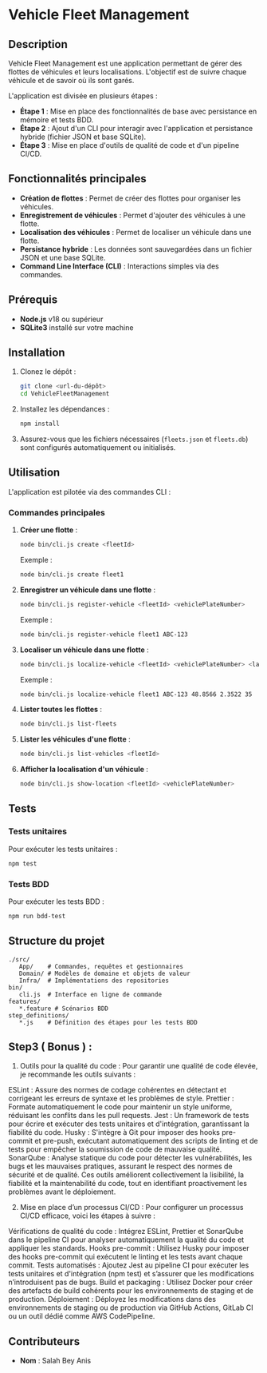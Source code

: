 # Vehicle Fleet Management

## Description

Vehicle Fleet Management est une application permettant de gérer des flottes de véhicules et leurs localisations. L'objectif est de suivre chaque véhicule et de savoir où ils sont garés.

L'application est divisée en plusieurs étapes :

- **Étape 1** : Mise en place des fonctionnalités de base avec persistance en mémoire et tests BDD.
- **Étape 2** : Ajout d'un CLI pour interagir avec l'application et persistance hybride (fichier JSON et base SQLite).
- **Étape 3** : Mise en place d'outils de qualité de code et d'un pipeline CI/CD.

## Fonctionnalités principales

- **Création de flottes** : Permet de créer des flottes pour organiser les véhicules.
- **Enregistrement de véhicules** : Permet d'ajouter des véhicules à une flotte.
- **Localisation des véhicules** : Permet de localiser un véhicule dans une flotte.
- **Persistance hybride** : Les données sont sauvegardées dans un fichier JSON et une base SQLite.
- **Command Line Interface (CLI)** : Interactions simples via des commandes.

## Prérequis

- **Node.js** v18 ou supérieur
- **SQLite3** installé sur votre machine

## Installation

1. Clonez le dépôt :

   ```bash
   git clone <url-du-dépôt>
   cd VehicleFleetManagement
   ```

2. Installez les dépendances :

   ```bash
   npm install
   ```

3. Assurez-vous que les fichiers nécessaires (`fleets.json` et `fleets.db`) sont configurés automatiquement ou initialisés.

## Utilisation

L'application est pilotée via des commandes CLI :

### Commandes principales

1. **Créer une flotte** :

   ```bash
   node bin/cli.js create <fleetId>
   ```

   Exemple :

   ```bash
   node bin/cli.js create fleet1
   ```

2. **Enregistrer un véhicule dans une flotte** :

   ```bash
   node bin/cli.js register-vehicle <fleetId> <vehiclePlateNumber>
   ```

   Exemple :

   ```bash
   node bin/cli.js register-vehicle fleet1 ABC-123
   ```

3. **Localiser un véhicule dans une flotte** :

   ```bash
   node bin/cli.js localize-vehicle <fleetId> <vehiclePlateNumber> <lat> <lng> [alt]
   ```

   Exemple :

   ```bash
   node bin/cli.js localize-vehicle fleet1 ABC-123 48.8566 2.3522 35
   ```

4. **Lister toutes les flottes** :

   ```bash
   node bin/cli.js list-fleets
   ```

5. **Lister les véhicules d'une flotte** :

   ```bash
   node bin/cli.js list-vehicles <fleetId>
   ```

6. **Afficher la localisation d'un véhicule** :

   ```bash
   node bin/cli.js show-location <fleetId> <vehiclePlateNumber>
   ```

## Tests

### Tests unitaires

Pour exécuter les tests unitaires :

```bash
npm test
```

### Tests BDD

Pour exécuter les tests BDD :

```bash
npm run bdd-test
```


## Structure du projet

```
./src/
   App/    # Commandes, requêtes et gestionnaires
   Domain/ # Modèles de domaine et objets de valeur
   Infra/  # Implémentations des repositories
bin/
   cli.js  # Interface en ligne de commande
features/
   *.feature # Scénarios BDD
step_definitions/
   *.js    # Définition des étapes pour les tests BDD
```

## Step3 ( Bonus ) : 
1. Outils pour la qualité du code :
Pour garantir une qualité de code élevée, je recommande les outils suivants :

ESLint : Assure des normes de codage cohérentes en détectant et corrigeant les erreurs de syntaxe et les problèmes de style.
Prettier : Formate automatiquement le code pour maintenir un style uniforme, réduisant les conflits dans les pull requests.
Jest : Un framework de tests pour écrire et exécuter des tests unitaires et d'intégration, garantissant la fiabilité du code.
Husky : S'intègre à Git pour imposer des hooks pre-commit et pre-push, exécutant automatiquement des scripts de linting et de tests pour empêcher la soumission de code de mauvaise qualité.
SonarQube : Analyse statique du code pour détecter les vulnérabilités, les bugs et les mauvaises pratiques, assurant le respect des normes de sécurité et de qualité.
Ces outils améliorent collectivement la lisibilité, la fiabilité et la maintenabilité du code, tout en identifiant proactivement les problèmes avant le déploiement.

2. Mise en place d’un processus CI/CD :
Pour configurer un processus CI/CD efficace, voici les étapes à suivre :

Vérifications de qualité du code : Intégrez ESLint, Prettier et SonarQube dans le pipeline CI pour analyser automatiquement la qualité du code et appliquer les standards.
Hooks pre-commit : Utilisez Husky pour imposer des hooks pre-commit qui exécutent le linting et les tests avant chaque commit.
Tests automatisés : Ajoutez Jest au pipeline CI pour exécuter les tests unitaires et d'intégration (npm test) et s’assurer que les modifications n’introduisent pas de bugs.
Build et packaging : Utilisez Docker pour créer des artefacts de build cohérents pour les environnements de staging et de production.
Déploiement : Déployez les modifications dans des environnements de staging ou de production via GitHub Actions, GitLab CI ou un outil dédié comme AWS CodePipeline.


## Contributeurs

- **Nom** : Salah Bey Anis


